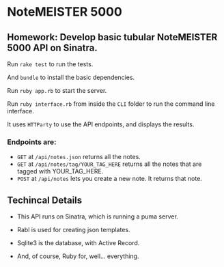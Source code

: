 # NoteMEISTER 5000

## Homework: Develop basic tubular NoteMEISTER 5000 API on Sinatra.

Run `rake test` to run the tests.

And `bundle` to install the basic dependencies.

Run `ruby app.rb` to start the server.

Run `ruby interface.rb` from inside the `CLI` folder to run the command line interface.

It uses `HTTParty` to use the API endpoints, and displays the results.

### Endpoints are:

- `GET` at `/api/notes.json` returns all the notes.
- `GET` at `/api/notes/tag/YOUR_TAG_HERE` returns all the notes that are tagged with YOUR_TAG_HERE.
- `POST` at `/api/notes` lets you create a new note. It returns that note.


## Techincal Details

- This API runs on Sinatra, which is running a puma server.

- Rabl is used for creating json templates.

- Sqlite3 is the database, with Active Record.

- And, of course, Ruby for, well... everything.
